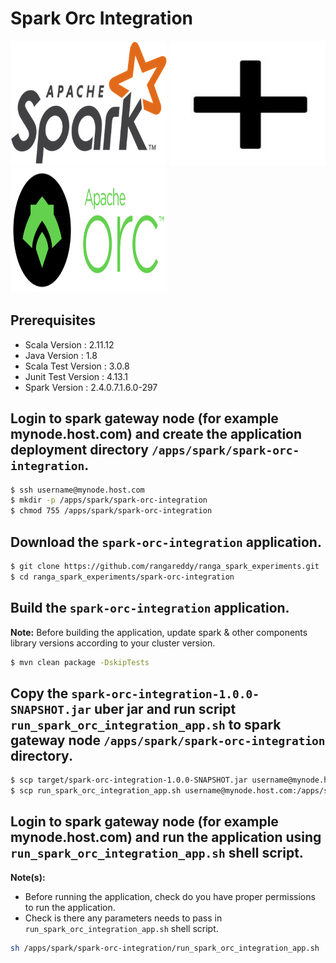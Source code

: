 # Spark Orc Integration

<div>
        <img src="https://github.com/rangareddy/ranga-logos/blob/main/frameworks/spark/spark_logo.png?raw=true" height="200" width="250"/>
        <img src="https://github.com/rangareddy/ranga-logos/blob/main/others/plus_logo.png?raw=true" height="200" width="250"/>
        <img src="https://github.com/rangareddy/ranga-logos/blob/main/file_formats/orc_logo.png?raw=true" height="200" width="250"/>
</div>


## Prerequisites

* Scala Version : 2.11.12
* Java Version : 1.8
* Scala Test Version : 3.0.8
* Junit Test Version : 4.13.1
* Spark Version : 2.4.0.7.1.6.0-297



## Login to spark gateway node (for example mynode.host.com) and create the application deployment directory `/apps/spark/spark-orc-integration`.
```sh
$ ssh username@mynode.host.com
$ mkdir -p /apps/spark/spark-orc-integration
$ chmod 755 /apps/spark/spark-orc-integration
```

## Download the `spark-orc-integration` application.
```sh
$ git clone https://github.com/rangareddy/ranga_spark_experiments.git
$ cd ranga_spark_experiments/spark-orc-integration
```

## Build the `spark-orc-integration` application.
**Note:** Before building the application, update spark & other components library versions according to your cluster version.
```sh
$ mvn clean package -DskipTests
```

## Copy the `spark-orc-integration-1.0.0-SNAPSHOT.jar` uber jar and run script `run_spark_orc_integration_app.sh` to spark gateway node `/apps/spark/spark-orc-integration` directory.
```sh
$ scp target/spark-orc-integration-1.0.0-SNAPSHOT.jar username@mynode.host.com:/apps/spark/spark-orc-integration
$ scp run_spark_orc_integration_app.sh username@mynode.host.com:/apps/spark/spark-orc-integration
```

## Login to spark gateway node (for example mynode.host.com) and run the application using `run_spark_orc_integration_app.sh` shell script.

**Note(s):**
* Before running the application, check do you have proper permissions to run the application.
* Check is there any parameters needs to pass in `run_spark_orc_integration_app.sh` shell script.

```sh
sh /apps/spark/spark-orc-integration/run_spark_orc_integration_app.sh
```
